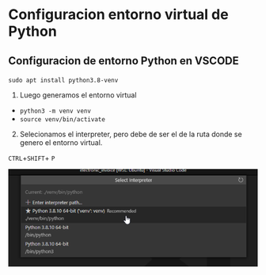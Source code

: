 # Configuracion entorno virtual de Python

## Configuracion de entorno Python en VSCODE

`sudo apt install python3.8-venv`

1. Luego generamos el entorno virtual

- `python3 -m venv venv`
- `source venv/bin/activate`

2. Selecionamos el interpreter, pero debe de ser el de la ruta donde se genero el entorno virtual. 

`CTRL`+`SHIFT`+ `P`

![Interpreter](img\sel_interpreter.png)







